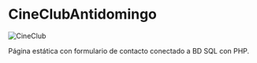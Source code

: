 # CineClubAntidomingo

![CineClub](https://user-images.githubusercontent.com/99559915/166519777-a20f5df8-941c-4fe5-96ce-7a8c9d144948.png)

Página estática con formulario de contacto conectado a BD SQL con PHP.
